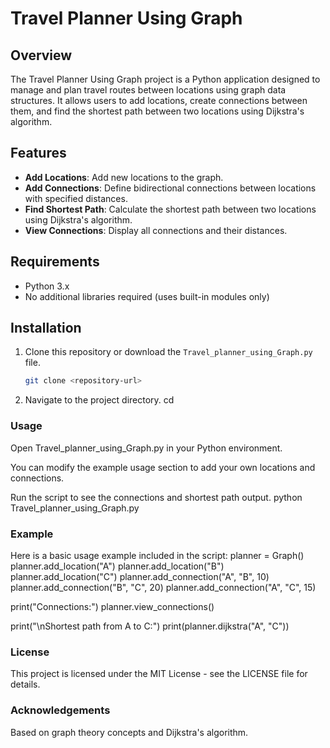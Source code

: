 # Travel Planner Using Graph

## Overview

The Travel Planner Using Graph project is a Python application designed to manage and plan travel routes between locations using graph data structures. It allows users to add locations, create connections between them, and find the shortest path between two locations using Dijkstra's algorithm.

## Features

- **Add Locations**: Add new locations to the graph.
- **Add Connections**: Define bidirectional connections between locations with specified distances.
- **Find Shortest Path**: Calculate the shortest path between two locations using Dijkstra's algorithm.
- **View Connections**: Display all connections and their distances.

## Requirements

- Python 3.x
- No additional libraries required (uses built-in modules only)

## Installation

1. Clone this repository or download the `Travel_planner_using_Graph.py` file.

   ```bash
   git clone <repository-url>
2. Navigate to the project directory.
   cd <project-directory>
### Usage
Open Travel_planner_using_Graph.py in your Python environment.

You can modify the example usage section to add your own locations and connections.

Run the script to see the connections and shortest path output.
  python Travel_planner_using_Graph.py
### Example
Here is a basic usage example included in the script:
planner = Graph()
planner.add_location("A")
planner.add_location("B")
planner.add_location("C")
planner.add_connection("A", "B", 10)
planner.add_connection("B", "C", 20)
planner.add_connection("A", "C", 15)

print("Connections:")
planner.view_connections()

print("\nShortest path from A to C:")
print(planner.dijkstra("A", "C"))
### License
This project is licensed under the MIT License - see the LICENSE file for details.

### Acknowledgements
Based on graph theory concepts and Dijkstra's algorithm.
